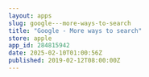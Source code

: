 ```yaml
---
layout: apps
slug: google---more-ways-to-search
title: "Google - More ways to search"
store: apple
app_id: 284815942
date: 2025-02-10T01:00:56Z
published: 2019-02-12T08:00:00Z
---
```


